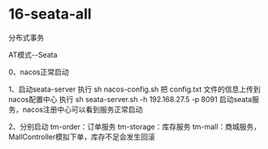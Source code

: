 # 16-seata-all
分布式事务

AT模式--Seata


0、nacos正常启动

1、启动seata-server
    执行 sh nacos-config.sh 把 config.txt 文件的信息上传到nacos配置中心
    执行 sh seata-server.sh -h 192.168.27.5 -p 8091 启动seata服务，nacos注册中心可以看到服务正常启动

2、分别启动 
    tm-order：订单服务
    tm-storage：库存服务
    tm-mall：商城服务，MallController模拟下单，库存不足会发生回滚
